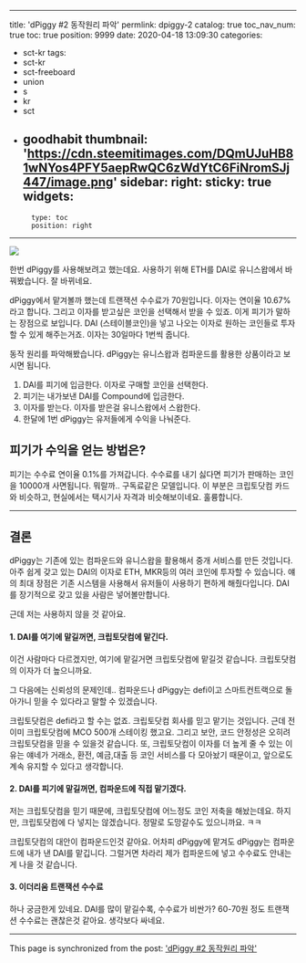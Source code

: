 
---
title: 'dPiggy #2 동작원리 파악'
permlink: dpiggy-2
catalog: true
toc_nav_num: true
toc: true
position: 9999
date: 2020-04-18 13:09:30
categories:
- sct-kr
tags:
- sct-kr
- sct-freeboard
- union
- s
- kr
- sct
- goodhabit
thumbnail: 'https://cdn.steemitimages.com/DQmUJuHB81wNYos4PFY5aepRwQC6zWdYtC6FiNromSJj447/image.png'
sidebar:
    right:
        sticky: true
widgets:
    -
        type: toc
        position: right
---


![](https://cdn.steemitimages.com/DQmUJuHB81wNYos4PFY5aepRwQC6zWdYtC6FiNromSJj447/image.png)

한번 dPiggy를 사용해보려고 했는데요. 사용하기 위해 ETH를 DAI로 유니스왑에서 바꿔봤습니다. 잘 바뀌네요. 

dPiggy에서 맡겨볼까 했는데 트랜잭션 수수료가 70원입니다. 이자는 연이율 10.67%라고 합니다. 그리고 이자를 받고싶은 코인을 선택해서 받을 수 있죠. 이게 피기가 말하는 장점으로 보입니다. DAI (스테이블코인)을 넣고 나오는 이자로 원하는 코인들로 투자할 수 있게 해주는거죠. 이자는 30일마다 1번씩 줍니다.


동작 원리를 파악해봤습니다. dPiggy는 유니스왑과 컴파운드를 활용한 상품이라고 보시면 됩니다.

1. DAI를 피기에 입금한다. 이자로 구매할 코인을 선택한다.
2. 피기는 내가보낸 DAI를 Compound에 입금한다. 
3. 이자를 받는다. 이자를 받은걸 유니스왑에서 스왑한다.
4. 한달에 1번 dPiggy는 유저들에게 수익을 나눠준다.


## 피기가 수익을 얻는 방법은?

피기는 수수료 연이율 0.1%를 가져갑니다. 수수료를 내기 싫다면 피기가 판매하는 코인을 10000개 사면됩니다. 뭐랄까.. 구독료같은 모델입니다. 이 부분은 크립토닷컴 카드와 비슷하고, 현실에서는 택시기사 자격과 비슷해보이네요. 훌륭합니다.




---

## 결론

dPiggy는 기존에 있는 컴파운드와 유니스왑을 활용해서 중개 서비스를 만든 것입니다. 아주 쉽게 갖고 있는 DAI의 이자로 ETH, MKR등의 여러 코인에 투자할 수 있습니다. 얘의 최대 장점은 기존 시스템을 사용해서 유저들이 사용하기 편하게 해줬다입니다. DAI를 장기적으로 갖고 있을 사람은 넣어볼만합니다. 

근데 저는 사용하지 않을 것 같아요.

#### 1. DAI를 여기에 맡길꺼면, 크립토닷컴에 맡긴다.

이건 사람마다 다르겠지만, 여기에 맡길거면 크립토닷컴에 맡길것 같습니다. 크립토닷컴의 이자가 더 높으니까요. 

그 다음에는 신뢰성의 문제인데.. 
컴파운드나 dPiggy는 defi이고 스마트컨트랙으로 돌아가니 믿을 수 있다라고 말할 수 있겠습니다.

크립토닷컴은 defi라고 할 수는 없죠. 크립토닷컴 회사를 믿고 맡기는 것입니다. 근데 전 이미 크립토닷컴에 MCO  500개 스테이킹 했고요. 그리고 보안, 코드 안정성은 오히려 크립토닷컴을 믿을 수 있을것 같습니다. 또, 크립토닷컴이 이자를 더 높게 줄 수 있는 이유는 얘네가 거래소, 환전, 예금,대출 등 코인 서비스를 다 모아놨기 때문이고, 앞으로도 계속 유지할 수 있다고 생각합니다.

#### 2. DAI를 피기에 맡길꺼면, 컴파운드에 직접 맡기겠다.

저는 크립토닷컴을 믿기 때문에, 크립토닷컴에 어느정도 코인 저축을 해놨는데요. 하지만, 크립토닷컴에 다 넣지는 않겠습니다. 정말로 도망갈수도 있으니까요. ㅋㅋ 

크립토닷컴의 대안이 컴파운드인것 같아요. 어차피 dPiggy에 맡겨도 dPiggy는 컴파운드에 내가 낸 DAI를 맡깁니다. 그럴거면 차라리 제가 컴파운드에 넣고 수수료도 안내는게 나을 것 같습니다.


#### 3. 이더리움 트랜잭션 수수료

하나 궁금한게 있네요. DAI를 많이 맡길수록, 수수료가 비싼가? 
60-70원 정도 트랜잭션 수수료는 괜찮은것 같아요. 생각보다 싸네요.

- - -

This page is synchronized from the post: ['dPiggy #2 동작원리 파악'](https://steemit.com/@jacobyu/dpiggy-2)
